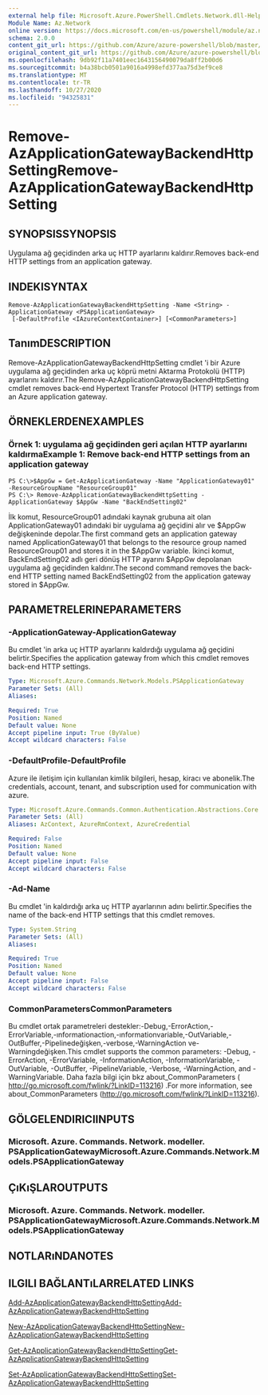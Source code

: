 ```yaml
---
external help file: Microsoft.Azure.PowerShell.Cmdlets.Network.dll-Help.xml
Module Name: Az.Network
online version: https://docs.microsoft.com/en-us/powershell/module/az.network/remove-azapplicationgatewaybackendhttpsetting
schema: 2.0.0
content_git_url: https://github.com/Azure/azure-powershell/blob/master/src/Network/Network/help/Remove-AzApplicationGatewayBackendHttpSetting.md
original_content_git_url: https://github.com/Azure/azure-powershell/blob/master/src/Network/Network/help/Remove-AzApplicationGatewayBackendHttpSetting.md
ms.openlocfilehash: 9db92f11a7401eec1643156490079da8ff2b00d6
ms.sourcegitcommit: b4a38bcb0501a9016a4998efd377aa75d3ef9ce8
ms.translationtype: MT
ms.contentlocale: tr-TR
ms.lasthandoff: 10/27/2020
ms.locfileid: "94325831"
---
```

# <span data-ttu-id="c27dd-101">Remove-AzApplicationGatewayBackendHttpSetting</span><span class="sxs-lookup"><span data-stu-id="c27dd-101">Remove-AzApplicationGatewayBackendHttpSetting</span></span>

## <span data-ttu-id="c27dd-102">SYNOPSIS</span><span class="sxs-lookup"><span data-stu-id="c27dd-102">SYNOPSIS</span></span>
<span data-ttu-id="c27dd-103">Uygulama ağ geçidinden arka uç HTTP ayarlarını kaldırır.</span><span class="sxs-lookup"><span data-stu-id="c27dd-103">Removes back-end HTTP settings from an application gateway.</span></span>

## <span data-ttu-id="c27dd-104">INDEKI</span><span class="sxs-lookup"><span data-stu-id="c27dd-104">SYNTAX</span></span>

```
Remove-AzApplicationGatewayBackendHttpSetting -Name <String> -ApplicationGateway <PSApplicationGateway>
 [-DefaultProfile <IAzureContextContainer>] [<CommonParameters>]
```

## <span data-ttu-id="c27dd-105">Tanım</span><span class="sxs-lookup"><span data-stu-id="c27dd-105">DESCRIPTION</span></span>
<span data-ttu-id="c27dd-106">Remove-AzApplicationGatewayBackendHttpSetting cmdlet 'i bir Azure uygulama ağ geçidinden arka uç köprü metni Aktarma Protokolü (HTTP) ayarlarını kaldırır.</span><span class="sxs-lookup"><span data-stu-id="c27dd-106">The Remove-AzApplicationGatewayBackendHttpSetting cmdlet removes back-end Hypertext Transfer Protocol (HTTP) settings from an Azure application gateway.</span></span>

## <span data-ttu-id="c27dd-107">ÖRNEKLERDEN</span><span class="sxs-lookup"><span data-stu-id="c27dd-107">EXAMPLES</span></span>

### <span data-ttu-id="c27dd-108">Örnek 1: uygulama ağ geçidinden geri açılan HTTP ayarlarını kaldırma</span><span class="sxs-lookup"><span data-stu-id="c27dd-108">Example 1: Remove back-end HTTP settings from an application gateway</span></span>
```
PS C:\>$AppGw = Get-AzApplicationGateway -Name "ApplicationGateway01" -ResourceGroupName "ResourceGroup01"
PS C:\> Remove-AzApplicationGatewayBackendHttpSetting -ApplicationGateway $AppGw -Name "BackEndSetting02"
```

<span data-ttu-id="c27dd-109">İlk komut, ResourceGroup01 adındaki kaynak grubuna ait olan ApplicationGateway01 adındaki bir uygulama ağ geçidini alır ve $AppGw değişkeninde depolar.</span><span class="sxs-lookup"><span data-stu-id="c27dd-109">The first command gets an application gateway named ApplicationGateway01 that belongs to the resource group named ResourceGroup01 and stores it in the $AppGw variable.</span></span>
<span data-ttu-id="c27dd-110">İkinci komut, BackEndSetting02 adlı geri dönüş HTTP ayarını $AppGw depolanan uygulama ağ geçidinden kaldırır.</span><span class="sxs-lookup"><span data-stu-id="c27dd-110">The second command removes the back-end HTTP setting named BackEndSetting02 from the application gateway stored in $AppGw.</span></span>

## <span data-ttu-id="c27dd-111">PARAMETRELERINE</span><span class="sxs-lookup"><span data-stu-id="c27dd-111">PARAMETERS</span></span>

### <span data-ttu-id="c27dd-112">-ApplicationGateway</span><span class="sxs-lookup"><span data-stu-id="c27dd-112">-ApplicationGateway</span></span>
<span data-ttu-id="c27dd-113">Bu cmdlet 'in arka uç HTTP ayarlarını kaldırdığı uygulama ağ geçidini belirtir.</span><span class="sxs-lookup"><span data-stu-id="c27dd-113">Specifies the application gateway from which this cmdlet removes back-end HTTP settings.</span></span>

```yaml
Type: Microsoft.Azure.Commands.Network.Models.PSApplicationGateway
Parameter Sets: (All)
Aliases:

Required: True
Position: Named
Default value: None
Accept pipeline input: True (ByValue)
Accept wildcard characters: False
```

### <span data-ttu-id="c27dd-114">-DefaultProfile</span><span class="sxs-lookup"><span data-stu-id="c27dd-114">-DefaultProfile</span></span>
<span data-ttu-id="c27dd-115">Azure ile iletişim için kullanılan kimlik bilgileri, hesap, kiracı ve abonelik.</span><span class="sxs-lookup"><span data-stu-id="c27dd-115">The credentials, account, tenant, and subscription used for communication with azure.</span></span>

```yaml
Type: Microsoft.Azure.Commands.Common.Authentication.Abstractions.Core.IAzureContextContainer
Parameter Sets: (All)
Aliases: AzContext, AzureRmContext, AzureCredential

Required: False
Position: Named
Default value: None
Accept pipeline input: False
Accept wildcard characters: False
```

### <span data-ttu-id="c27dd-116">-Ad</span><span class="sxs-lookup"><span data-stu-id="c27dd-116">-Name</span></span>
<span data-ttu-id="c27dd-117">Bu cmdlet 'in kaldırdığı arka uç HTTP ayarlarının adını belirtir.</span><span class="sxs-lookup"><span data-stu-id="c27dd-117">Specifies the name of the back-end HTTP settings that this cmdlet removes.</span></span>

```yaml
Type: System.String
Parameter Sets: (All)
Aliases:

Required: True
Position: Named
Default value: None
Accept pipeline input: False
Accept wildcard characters: False
```

### <span data-ttu-id="c27dd-118">CommonParameters</span><span class="sxs-lookup"><span data-stu-id="c27dd-118">CommonParameters</span></span>
<span data-ttu-id="c27dd-119">Bu cmdlet ortak parametreleri destekler:-Debug,-ErrorAction,-ErrorVariable,-ınformationaction,-ınformationvariable,-OutVariable,-OutBuffer,-Pipelinedeğişken,-verbose,-WarningAction ve-Warningdeğişken.</span><span class="sxs-lookup"><span data-stu-id="c27dd-119">This cmdlet supports the common parameters: -Debug, -ErrorAction, -ErrorVariable, -InformationAction, -InformationVariable, -OutVariable, -OutBuffer, -PipelineVariable, -Verbose, -WarningAction, and -WarningVariable.</span></span> <span data-ttu-id="c27dd-120">Daha fazla bilgi için bkz about_CommonParameters ( http://go.microsoft.com/fwlink/?LinkID=113216) .</span><span class="sxs-lookup"><span data-stu-id="c27dd-120">For more information, see about_CommonParameters (http://go.microsoft.com/fwlink/?LinkID=113216).</span></span>

## <span data-ttu-id="c27dd-121">GÖLGELENDIRICI</span><span class="sxs-lookup"><span data-stu-id="c27dd-121">INPUTS</span></span>

### <span data-ttu-id="c27dd-122">Microsoft. Azure. Commands. Network. modeller. PSApplicationGateway</span><span class="sxs-lookup"><span data-stu-id="c27dd-122">Microsoft.Azure.Commands.Network.Models.PSApplicationGateway</span></span>

## <span data-ttu-id="c27dd-123">ÇıKıŞLAR</span><span class="sxs-lookup"><span data-stu-id="c27dd-123">OUTPUTS</span></span>

### <span data-ttu-id="c27dd-124">Microsoft. Azure. Commands. Network. modeller. PSApplicationGateway</span><span class="sxs-lookup"><span data-stu-id="c27dd-124">Microsoft.Azure.Commands.Network.Models.PSApplicationGateway</span></span>

## <span data-ttu-id="c27dd-125">NOTLARıNDA</span><span class="sxs-lookup"><span data-stu-id="c27dd-125">NOTES</span></span>

## <span data-ttu-id="c27dd-126">ILGILI BAĞLANTıLAR</span><span class="sxs-lookup"><span data-stu-id="c27dd-126">RELATED LINKS</span></span>

[<span data-ttu-id="c27dd-127">Add-AzApplicationGatewayBackendHttpSetting</span><span class="sxs-lookup"><span data-stu-id="c27dd-127">Add-AzApplicationGatewayBackendHttpSetting</span></span>](./Add-AzApplicationGatewayBackendHttpSetting.md)

[<span data-ttu-id="c27dd-128">New-AzApplicationGatewayBackendHttpSetting</span><span class="sxs-lookup"><span data-stu-id="c27dd-128">New-AzApplicationGatewayBackendHttpSetting</span></span>](./New-AzApplicationGatewayBackendHttpSetting.md)

[<span data-ttu-id="c27dd-129">Get-AzApplicationGatewayBackendHttpSetting</span><span class="sxs-lookup"><span data-stu-id="c27dd-129">Get-AzApplicationGatewayBackendHttpSetting</span></span>](./Get-AzApplicationGatewayBackendHttpSetting.md)

[<span data-ttu-id="c27dd-130">Set-AzApplicationGatewayBackendHttpSetting</span><span class="sxs-lookup"><span data-stu-id="c27dd-130">Set-AzApplicationGatewayBackendHttpSetting</span></span>](./Set-AzApplicationGatewayBackendHttpSetting.md)

